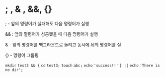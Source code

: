 # ; , & , &&, {}

 ; - 앞의 명령어가 실패해도 다음 명령어가 실행

&& : 앞의 멸령어가 성공했을 때 다음 명령어가 실행

& - 앞의 명령어를 백그라운드로 돌리고 동시에 뒤의 명령어를 실

{} - 명령어 그룹핑 



 `mkdir` `test3 && {` `cd` `test3;` `touch` `abc;` `echo` `'success!!'` `} ||` `echo` `'There is no dir';`

